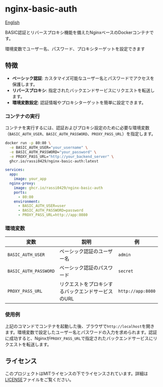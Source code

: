 # nginx-basic-auth

[English](./README-en.md)

BASIC認証とリバースプロキシ機能を備えたNginxベースのDockerコンテナです。

環境変数でユーザー名、パスワード、プロキシターゲットを設定できます

## 特徴

- **ベーシック認証**: カスタマイズ可能なユーザー名とパスワードでアクセスを保護します。
- **リバースプロキシ**: 指定されたバックエンドサービスにリクエストを転送します。
- **環境変数設定**: 認証情報やプロキシターゲットを簡単に設定できます。

### コンテナの実行

コンテナを実行するには、認証およびプロキシ設定のために必要な環境変数（`BASIC_AUTH_USER`、`BASIC_AUTH_PASSWORD`、`PROXY_PASS_URL`）を指定します。

```bash
docker run -p 80:80 \
  -e BASIC_AUTH_USER="your_username" \
  -e BASIC_AUTH_PASSWORD="your_password" \
  -e PROXY_PASS_URL="http://your_backend_server" \
  ghcr.io/rassi0429/nginx-basic-auth:latest
```

```yml
services:
  app:
    image: your_app
  nginx-proxy:
    image: ghcr.io/rassi0429/nginx-basic-auth
    ports:
      - 80:80
    environment:
      - BASIC_AUTH_USER=user
      - BASIC_AUTH_PASSWORD=password
      - PROXY_PASS_URL=http://app:8080
```

### 環境変数

| 変数                | 説明                                           | 例                           |
|---------------------|----------------------------------------------|------------------------------|
| `BASIC_AUTH_USER`   | ベーシック認証のユーザー名                     | `admin`                      |
| `BASIC_AUTH_PASSWORD` | ベーシック認証のパスワード                      | `secret`                     |
| `PROXY_PASS_URL`    | リクエストをプロキシするバックエンドサービスのURL | `http://app:8080`      |

### 使用例

上記のコマンドでコンテナを起動した後、ブラウザで`http://localhost`を開きます。環境変数で設定したユーザー名とパスワードの入力を求められます。認証に成功すると、Nginxが`PROXY_PASS_URL`で指定されたバックエンドサービスにリクエストを転送します。

## ライセンス

このプロジェクトはMITライセンスの下でライセンスされています。詳細は[LICENSE](LICENSE)ファイルをご覧ください。

